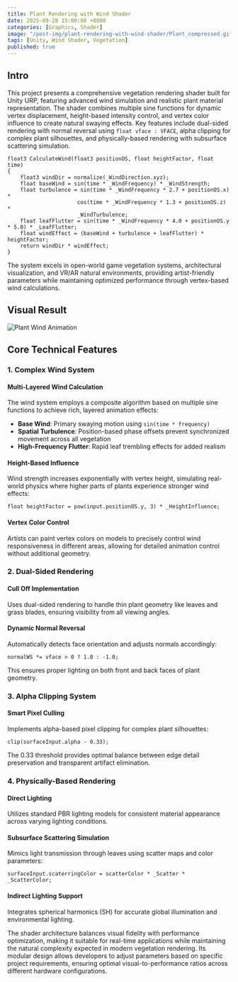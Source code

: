 ```yaml
---
title: Plant Rendering with Wind Shader
date: 2025-09-28 15:00:00 +0800
categories: [Graphics, Shader]
image: "/post-img/plant-rendering-with-wind-shader/Plant_compressed.gif"
tags: [Unity, Wind Shader, Vegetation]
published: true
---
```


## Intro

This project presents a comprehensive vegetation rendering shader built for Unity URP, featuring advanced wind simulation and realistic plant material representation. The shader combines multiple sine functions for dynamic vertex displacement, height-based intensity control, and vertex color influence to create natural swaying effects. Key features include dual-sided rendering with normal reversal using `float vface : VFACE`, alpha clipping for complex plant silhouettes, and physically-based rendering with subsurface scattering simulation.

```hlsl
float3 CalculateWind(float3 positionOS, float heightFactor, float time)
{
    float3 windDir = normalize(_WindDirection.xyz);
    float baseWind = sin(time * _WindFrequency) * _WindStrength;
    float turbulence = sin(time * _WindFrequency * 2.7 + positionOS.x) *
                      cos(time * _WindFrequency * 1.3 + positionOS.z) *
                      _WindTurbulence;
    float leafFlutter = sin(time * _WindFrequency * 4.0 + positionOS.y * 5.0) * _LeafFlutter;
    float windEffect = (baseWind + turbulence + leafFlutter) * heightFactor;
    return windDir * windEffect;
}
```

The system excels in open-world game vegetation systems, architectural visualization, and VR/AR natural environments, providing artist-friendly parameters while maintaining optimized performance through vertex-based wind calculations.

## Visual Result

![Plant Wind Animation](/post-img/plant-rendering-with-wind-shader/Plant_compressed.gif)

## Core Technical Features

### 1. Complex Wind System

#### Multi-Layered Wind Calculation
The wind system employs a composite algorithm based on multiple sine functions to achieve rich, layered animation effects:

- **Base Wind**: Primary swaying motion using `sin(time * frequency)`
- **Spatial Turbulence**: Position-based phase offsets prevent synchronized movement across all vegetation
- **High-Frequency Flutter**: Rapid leaf trembling effects for added realism

#### Height-Based Influence
Wind strength increases exponentially with vertex height, simulating real-world physics where higher parts of plants experience stronger wind effects:

```hlsl
float heightFactor = pow(input.positionOS.y, 3) * _HeightInfluence;
```

#### Vertex Color Control
Artists can paint vertex colors on models to precisely control wind responsiveness in different areas, allowing for detailed animation control without additional geometry.

### 2. Dual-Sided Rendering

#### Cull Off Implementation
Uses dual-sided rendering to handle thin plant geometry like leaves and grass blades, ensuring visibility from all viewing angles.

#### Dynamic Normal Reversal
Automatically detects face orientation and adjusts normals accordingly:

```hlsl
normalWS *= vface > 0 ? 1.0 : -1.0;
```

This ensures proper lighting on both front and back faces of plant geometry.

### 3. Alpha Clipping System

#### Smart Pixel Culling
Implements alpha-based pixel clipping for complex plant silhouettes:

```hlsl
clip(surfaceInput.alpha - 0.33);
```

The 0.33 threshold provides optimal balance between edge detail preservation and transparent artifact elimination.

### 4. Physically-Based Rendering

#### Direct Lighting
Utilizes standard PBR lighting models for consistent material appearance across varying lighting conditions.

#### Subsurface Scattering Simulation
Mimics light transmission through leaves using scatter maps and color parameters:

```hlsl
surfaceInput.scaterringColor = scatterColor * _Scatter * _ScatterColor;
```

#### Indirect Lighting Support
Integrates spherical harmonics (SH) for accurate global illumination and environmental lighting.

The shader architecture balances visual fidelity with performance optimization, making it suitable for real-time applications while maintaining the natural complexity expected in modern vegetation rendering. Its modular design allows developers to adjust parameters based on specific project requirements, ensuring optimal visual-to-performance ratios across different hardware configurations.
